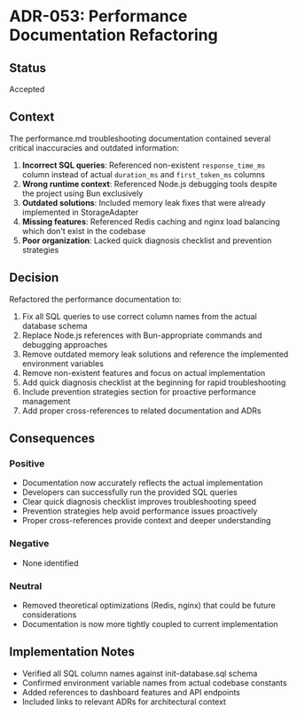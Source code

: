 # ADR-053: Performance Documentation Refactoring

## Status

Accepted

## Context

The performance.md troubleshooting documentation contained several critical inaccuracies and outdated information:

1. **Incorrect SQL queries**: Referenced non-existent `response_time_ms` column instead of actual `duration_ms` and `first_token_ms` columns
2. **Wrong runtime context**: Referenced Node.js debugging tools despite the project using Bun exclusively
3. **Outdated solutions**: Included memory leak fixes that were already implemented in StorageAdapter
4. **Missing features**: Referenced Redis caching and nginx load balancing which don't exist in the codebase
5. **Poor organization**: Lacked quick diagnosis checklist and prevention strategies

## Decision

Refactored the performance documentation to:

1. Fix all SQL queries to use correct column names from the actual database schema
2. Replace Node.js references with Bun-appropriate commands and debugging approaches
3. Remove outdated memory leak solutions and reference the implemented environment variables
4. Remove non-existent features and focus on actual implementation
5. Add quick diagnosis checklist at the beginning for rapid troubleshooting
6. Include prevention strategies section for proactive performance management
7. Add proper cross-references to related documentation and ADRs

## Consequences

### Positive

- Documentation now accurately reflects the actual implementation
- Developers can successfully run the provided SQL queries
- Clear quick diagnosis checklist improves troubleshooting speed
- Prevention strategies help avoid performance issues proactively
- Proper cross-references provide context and deeper understanding

### Negative

- None identified

### Neutral

- Removed theoretical optimizations (Redis, nginx) that could be future considerations
- Documentation is now more tightly coupled to current implementation

## Implementation Notes

- Verified all SQL column names against init-database.sql schema
- Confirmed environment variable names from actual codebase constants
- Added references to dashboard features and API endpoints
- Included links to relevant ADRs for architectural context

